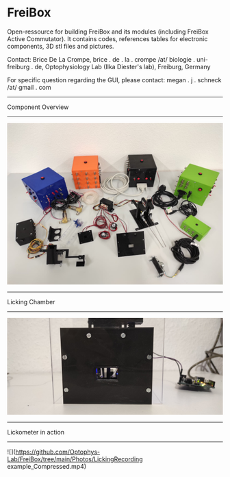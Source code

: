 # FreiBox
Open-ressource for building FreiBox and its modules (including FreiBox Active Commutator).
It contains codes, references tables for electronic components, 3D stl files and pictures.

Contact:
Brice De La Crompe,
brice . de . la . crompe /at/ biologie . uni-freiburg . de,
Optophysiology Lab (Ilka Diester's lab),
Freiburg, Germany


For specific question regarding the GUI, please contact:
megan . j . schneck /at/ gmail . com

______________________
Component Overview
______________________

![](FreiBox_ComponentOverview.jpeg)



______________________
Licking Chamber
______________________

![](LickingChamber_zoom.jpg)



______________________
Lickometer in action
______________________

![](https://github.com/Optophys-Lab/FreiBox/tree/main/Photos/LickingRecording example_Compressed.mp4)
